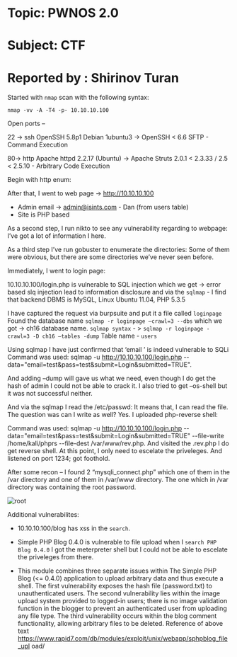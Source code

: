 # Topic: PWNOS 2.0

# Subject: CTF

# Reported by : Shirinov Turan


Started with `nmap` scan with the following syntax:

`nmap -vv -A -T4 -p- 10.10.10.100`

Open ports –

22 -> ssh OpenSSH 5.8p1 Debian 1ubuntu3 -> OpenSSH < 6.6 SFTP - Command
Execution

80-> http Apache httpd 2.2.17 (Ubuntu) -> Apache Struts 2.0.1 < 2.3.33 / 2.5 <
2.5.10 - Arbitrary Code Execution

Begin with http enum:

After that, I went to web page -> http://10.10.10.100

- Admin email -> admin@isints.com - Dan (from users table)
- Site is PHP based


  
As a second step, I run nikto to see any vulnerability regarding to
webpage:
I’ve got a lot of information I here.


As a third step I’ve run gobuster to enumerate the directories:
Some of them were obvious, but there are some directories we’ve never seen
before.



Immediately, I went to login page:

10.10.10.100/login.php is vulnerable to SQL injection which we get -> error based
slq injection lead to information disclosure and via the `sqlmap` - I find that
backend DBMS is MySQL, Linux Ubuntu 11.04, PHP 5.3.5

I have captured the request via burpsuite and put it a file called `loginpage`
Found the database name `sqlmap -r loginpage –crawl=3 --dbs` which we got ->
ch16 database name.
`sqlmap syntax` - > `sqlmap -r loginpage -crawl=3 -D ch16 –tables -dump`
Table name - `users`

Using sqlmap I have just confirmed that ‘email ’ is indeed vulnerable to SQLi
Command was used: sqlmap -u http://10.10.10.100/login.php --
data="email=test&pass=test&submit=Login&submitted=TRUE".

And adding –dump will gave us what we need, even though I do get the hash of
admin I could not be able to crack it. I also tried to get –os-shell but it was not
successful neither.


And via the sqlmap I read the /etc/passwd:
It means that, I can read the file. The question was can I write as well? Yes. I
uploaded php-reverse shell:

Command was used: sqlmap -u http://10.10.10.100/login.php --
data="email=test&pass=test&submit=Login&submitted=TRUE" --file-write
/home/kali/phprs --file-dest /var/www/rev.php. And visited the .rev.php I do
get reverse shell. At this point, I only need to escelate the priveleges.
And listened on port 1234; got foothold.


After some recon – I found 2 “mysqli_connect.php” which one of them in
the /var directory and one of them in /var/www directory. The one which in
/var directory was containing the root password.


![root](https://github.com/ShTuran/CTFs/assets/111232034/cc371ab3-dd84-473c-aff9-d379aff3435b)


Additional vulnerabilites:
- 10.10.10.100/blog has xss in the `search`.

- Simple PHP Blog 0.4.0 is vulnerable to file upload when I `search PHP
Blog 0.4.0` I got the meterpreter shell but I could not be able to escelate the
priveleges from there.

- This module combines three separate issues within The Simple PHP
Blog (<= 0.4.0) application to upload arbitrary data and thus execute a shell.
The first vulnerability exposes the hash file (password.txt) to
unauthenticated users. The second vulnerability lies within the image upload
system provided to logged-in users; there is no image validation function in
the blogger to prevent an authenticated user from uploading any file type.
The third vulnerability occurs within the blog comment functionality,
allowing arbitrary files to be deleted.
Reference of above text
https://www.rapid7.com/db/modules/exploit/unix/webapp/sphpblog_file_upl
oad/
